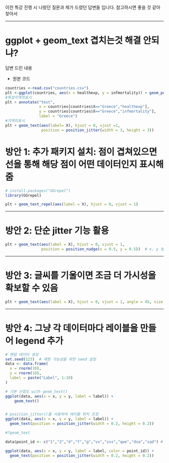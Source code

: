 이전 특강 진행 시 나왔던 질문과 제가 드렸던 답변들 입니다. 참고하시면 좋을 것 같아 찾아서 

---

# ggplot + geom_text 겹치는것 해결 안되냐?
 
답변 드린 내용
* 원본 코드
``` R
countries <-read.csv("countries.csv")
plt <-ggplot(countries, aes(x = healthexp, y = infmortality)) + geom_point()
#특정지역의표시
plt + annotate("text",
               x = countries[countries$X=="Greece","healthexp"],
               y = countries[countries$X=="Greece","infmortality"],
               label = "Greece")
#지역의표시
plt + geom_text(aes(label= X), hjust = 0, vjust =1, 
                position = position_jitter(width = 3, height = 3))
```

# 방안 1: 추가 패키지 설치: 점이 겹쳐있으면 선을 통해 해당 점이 어떤 데이터인지 표시해줌
``` R
# install.packages("GGrepel")
library(GGrepel)

plt + geom_text_repel(aes(label = X), hjust = 0, vjust = 1) 
```

---

# 방안 2: 단순 jitter 기능 활용
``` R
plt + geom_text(aes(label = X), hjust = 0, vjust = 1, 
                position = position_nudge(x = 0.5, y = 0.5))  # x, y 방향으로 이동
```

---

# 방안 3: 글씨를 기울이면 조금 더 가시성을 확보할 수 있음
``` R
plt + geom_text(aes(label = X), hjust = 0, vjust = 1, angle = 45, size = 3)
```

---

# 방안 4: 그냥 각 데이터마다 레이블을 만들어 legend 추가
``` R
# 랜덤 데이터 생성
set.seed(123)  # 재현 가능성을 위한 seed 설정
data <- data.frame(
  x = rnorm(10),
  y = rnorm(10),
  label = paste("Label", 1:10)
)

# 기본 산점도 with geom_text()
ggplot(data, aes(x = x, y = y, label = label)) +
    geom_text()


# position_jitter()를 사용하여 레이블 위치 조정
ggplot(data, aes(x = x, y = y, label = label)) +
  geom_text(position = position_jitter(width = 0.2, height = 0.2))

#?geom_text

data$point_id <- c("1","2","d","f","g","vv","sss","qwe","dsa","sad") # 레이블 지정

ggplot(data, aes(x = x, y = y, label = label, color = point_id)) +
  geom_text(position = position_jitter(width = 0.2, height = 0.2))

```

